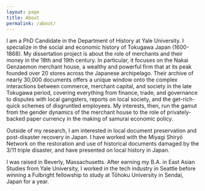 ```yaml
---
layout: page
title: About
permalink: /about/
---
```


I am a PhD Candidate in the Department of History at Yale University. I specialize in the social and economic history of Tokugawa Japan (1600-1868). My dissertation project is about the role of merchants and their money in the 18th and 19th century. In particular, it focuses on the Nakai Genzaemon merchant house, a wealthy and powerful firm that at its peak founded over 20 stores across the Japanese archipelago. Their archive of nearly 30,000 documents offers a unique window onto the complex interactions between commerce, merchant capital, and society in the late Tokugawa period, covering everything from finance, trade, and governance to disputes with local gangsters, reports on local society, and the get-rich-quick schemes of disgruntled employees. My interests, then, run the gamut from the gender dynamics of the merchant house to the role of privately-backed paper currency in the making of samurai economic policy.

Outside of my research, I am interested in local document preservation and post-disaster recovery in Japan. I have worked with the Miyagi Shiry&#333; Network on the restoration and use of historical documents damaged by the 3/11 triple disaster, and have presented on local history in Japan.
 
I was raised in Beverly, Massachusetts. After earning my B.A. in East Asian Studies from Yale University, I worked in the tech industry in Seattle before winning a Fulbright fellowship to study at T&#333;hoku University in Sendai, Japan for a year.
